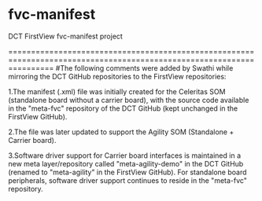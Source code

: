 # fvc-manifest
DCT FirstView fvc-manifest project



======================================================================================================================
#The following comments were added by Swathi while mirroring the DCT GitHub repositories to the FirstView repositories:

1.The manifest (.xml) file was initially created for the Celeritas SOM (standalone board without a carrier board), with the source code available in the "meta-fvc" repository of the DCT GitHub (kept unchanged in the FirstView GitHub).

2.The file was later updated to support the Agility SOM (Standalone + Carrier board).

3.Software driver support for Carrier board interfaces is maintained in a new meta layer/repository called "meta-agility-demo" in the DCT GitHub (renamed to "meta-agility" in the FirstView GitHub). For standalone board peripherals, software driver support continues to reside in the "meta-fvc" repository.
